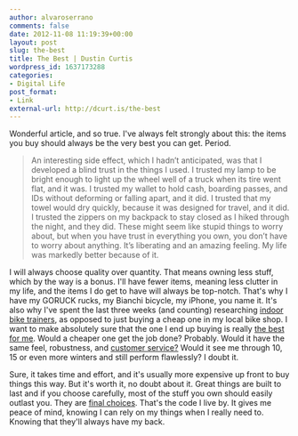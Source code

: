 ```yaml
---
author: alvaroserrano
comments: false
date: 2012-11-08 11:19:39+00:00
layout: post
slug: the-best
title: The Best | Dustin Curtis
wordpress_id: 1637173288
categories:
- Digital Life
post_format:
- Link
external-url: http://dcurt.is/the-best
---
```


Wonderful article, and so true. I've always felt strongly about this: the items you buy should always be the very best you can get. Period.



<blockquote>An interesting side effect, which I hadn’t anticipated, was that I developed a blind trust in the things I used. I trusted my lamp to be bright enough to light up the wheel well of a truck when its tire went flat, and it was. I trusted my wallet to hold cash, boarding passes, and IDs without deforming or falling apart, and it did. I trusted that my towel would dry quickly, because it was designed for travel, and it did. I trusted the zippers on my backpack to stay closed as I hiked through the night, and they did. These might seem like stupid things to worry about, but when you have trust in everything you own, you don’t have to worry about anything. It’s liberating and an amazing feeling. My life was markedly better because of it.</blockquote>



I will always choose quality over quantity. That means owning less stuff, which by the way is a bonus. I'll have fewer items, meaning less clutter in my life, and the items I do get to have will always be top-notch. That's why I have my GORUCK rucks, my Bianchi bicycle, my iPhone, you name it. It's also why I've spent the last three weeks (and counting) researching [indoor bike trainers](http://www.bikeforums.net/showthread.php/222654-Kurt-Kinetic-Road-Machine-vs-1UP-Trainer-Review), as opposed to just buying a cheap one in my local bike shop. I want to make absolutely sure that the one I end up buying is really [the best for me](http://www.kurtkinetic.com/road-machine-p-198-l-en.html). Would a cheaper one get the job done? Probably. Would it have the same feel, robustness, and [customer service?](http://www.kurtkinetic.com/lifetime_warranty.php) Would it see me through 10, 15 or even more winters and still perform flawlessly? I doubt it.

Sure, it takes time and effort, and it's usually more expensive up front to buy things this way. But it's worth it, no doubt about it. Great things are built to last and if you choose carefully, most of the stuff you own should easily outlast you. They are [final choices](http://patrickrhone.com/2010/11/05/final-choices/). That's the code I live by. It gives me peace of mind, knowing I can rely on my things when I really need to. Knowing that they'll always have my back.
